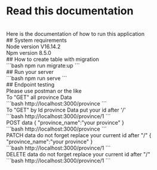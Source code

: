 # Read this documentation
</br>
Here is the documentation of how to run this application
</br>
## System requirements
</br>
Node version V16.14.2
</br>
Npm version 8.5.0
</br>
## How to create table with migration
</br>
```bash
npm run migrate:up
```
</br>
## Run your server
</br>
```bash
npm run serve
```
</br>
## Endpoint testing
</br>
Please use postman or the like
</br>
To "GET" all province Data
</br>
```bash
http://localhost:3000/province
```
</br>
To "GET" by Id province Data put your id after '/'
</br>
```bash
http://localhost:3000/province/1
```
</br>
POST data
{
    "province_name":"your province"
}
</br>
```bash
http://localhost:3000/province
```
</br>
PATCH data
do not forget replace your current id after "/"
{
    "province_name":"your province"
}
</br>
```bash
http://localhost:3000/province/1
```
</br>
DELETE data
do not forget replace your current id after "/"
</br>
```bash
http://localhost:3000/province/1
```
